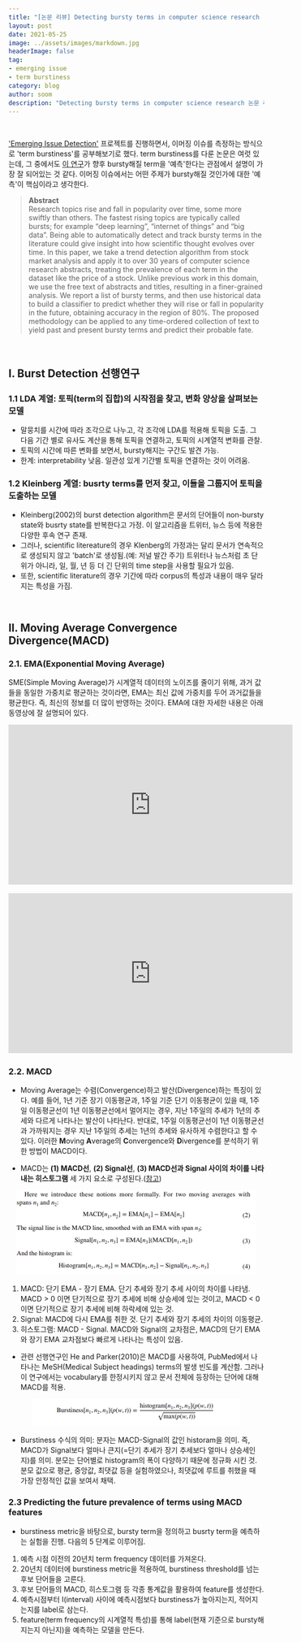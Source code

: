 ```yaml
---
title: "[논문 리뷰] Detecting bursty terms in computer science research "
layout: post
date: 2021-05-25
image: ../assets/images/markdown.jpg
headerImage: false
tag:
- emerging issue
- term burstiness
category: blog
author: soom
description: "Detecting bursty terms in computer science research 논문 리뷰"
---
```


<br/>

['Emerging Issue Detection'](https://soomsoomee.github.io/emerging_issue/) 프로젝트를 진행하면서, 이머징 이슈를 측정하는 방식으로 'term burstiness'를 공부해보기로 했다.
  term burstiness를 다룬 논문은 여럿 있는데, 그 중에서도 [이 연구](https://link.springer.com/article/10.1007/s11192-019-03307-5)가 향후 bursty해질 term을 '예측'한다는 관점에서 설명이 가장 잘 되어있는 것 같다. 이머징 이슈에서는 어떤 주제가 bursty해질 것인가에 대한 '예측'이 핵심이라고 생각한다.

> **Abstract**  
Research topics rise and fall in popularity over time, some more swiftly than others. The fastest rising topics are typically called bursts; for example “deep learning”, “internet of things” and “big data”. Being able to automatically detect and track bursty terms in the literature could give insight into how scientific thought evolves over time. In this paper, we take a trend detection algorithm from stock market analysis and apply it to over 30 years of computer science research abstracts, treating the prevalence of each term in the dataset like the price of a stock. Unlike previous work in this domain, we use the free text of abstracts and titles, resulting in a finer-grained analysis. We report a list of bursty terms, and then use historical data to build a classifier to predict whether they will rise or fall in popularity in the future, obtaining accuracy in the region of 80%. The proposed methodology can be applied to any time-ordered collection of text to yield past and present bursty terms and predict their probable fate.

<br/>

## Ⅰ. Burst Detection 선행연구

### 1.1 LDA 계열: 토픽(term의 집합)의 시작점을 찾고, 변화 양상을 살펴보는 모델

  * 말뭉치를 시간에 따라 조각으로 나누고, 각 조각에 LDA를 적용해 토픽을 도출. 그 다음 기간 별로 유사도 계산을 통해 토픽을 연결하고, 토픽의 시계열적 변화를 관찰.
  * 토픽의 시간에 따른 변화를 보면서, bursty해지는 구간도 발견 가능.
  * 한계: interpretability 낮음. 일관성 있게 기간별 토픽을 연결하는 것이 어려움.

### 1.2 Kleinberg 계열: busrty terms를 먼저 찾고, 이들을 그룹지어 토픽을 도출하는 모델

  * Kleinberg(2002)의 burst detection algorithm은 문서의 단어들이 non-bursty state와 busrty state를 반복한다고 가정. 이 알고리즘을 트위터, 뉴스 등에 적용한 다양한 후속 연구 존재.
  * 그러나, scientific litereature의 경우 Klenberg의 가정과는 달리 문서가 연속적으로 생성되지 않고 'batch'로 생성됨.(예: 저널 발간 주기) 트위터나 뉴스처럼 초 단위가 아니라, 일, 월, 년 등 더 긴 단위의 time step을 사용할 필요가 있음. 
  * 또한, scientific literature의 경우 기간에 따라 corpus의 특성과 내용이 매우 달라지는 특성을 가짐.
    

<br/>

## Ⅱ.  Moving Average Convergence Divergence(MACD)

### 2.1. EMA(Exponential Moving Average)
  
  SME(Simple Moving Average)가 시계열적 데이터의 노이즈를 줄이기 위해, 과거 값들을 동일한 가중치로 평균하는 것이라면, EMA는 최신 값에 가중치를 두어 과거값들을 평균한다.
  즉, 최신의 정보를 더 많이 반영하는 것이다. EMA에 대한 자세한 내용은 아래 동영상에 잘 설명되어 있다. 
  <p align="center"><iframe width="560" height="315" src="https://www.youtube.com/embed/lAq96T8FkTw" title="YouTube video player" frameborder="0" allow="accelerometer; autoplay; clipboard-write; encrypted-media; gyroscope; picture-in-picture" allowfullscreen></iframe></p>
  <p align="center"><iframe width="560" height="315" src="https://www.youtube.com/embed/NxTFlzBjS-4" title="YouTube video player" frameborder="0" allow="accelerometer; autoplay; clipboard-write; encrypted-media; gyroscope; picture-in-picture" allowfullscreen></iframe></p>


### 2.2. MACD

 * Moving Average는 수렴(Convergence)하고 발산(Divergence)하는 특징이 있다. 예를 들어, 1년 기준 장기 이동평균과, 1주일 기준 단기 이동평균이 있을 때, 1주일 이동평균선이 1년 이동평균선에서 멀어지는 경우, 지난 1주일의 추세가 1년의 추세와 다르게 나타나는 발산이 나타난다. 반대로, 1주일 이동평균선이 1년 이동평균선과 가까워지는 경우 지난 1주일의 추세는 1년의 추세와 유사하게 수렴한다고 할 수 있다. 이러한 **M**oving **A**verage의 **C**onvergence와 **D**ivergence를 분석하기 위한 방법이 MACD이다.

* MACD는 **(1) MACD선**, **(2) Signal선**, **(3) MACD선과 Signal 사이의 차이를 나타내는 히스토그램** 세 가지 요소로 구성된다.([참고](https://academy.binance.com/ko/articles/macd-indicator-explained))

<p align="center"><img src="/assets/images/emerging_issue/macd.PNG"></p>

  1. MACD: 단기 EMA - 장기 EMA. 단기 추세와 장기 추세 사이의 차이를 나타냄. MACD > 0 이면 단기적으로 장기 추세에 비해 상승세에 있는 것이고, MACD < 0 이면 단기적으로 장기 추세에 비해 하락세에 있는 것.
  2. Signal: MACD에 다시 EMA를 취한 것. 단기 추세와 장기 추세의 차이의 이동평균. 
  3. 히스토그램: MACD - Signal. MACD와 Signal의 교차점은, MACD의 단기 EMA와 장기 EMA 교차점보다 빠르게 나타나는 특성이 있음.
  
  * 관련 선행연구인 He and Parker(2010)은 MACD를 사용하여, PubMed에서 나타나는 MeSH(Medical Subject headings) terms의 발생 빈도를 계산함. 그러나 이 연구에서는 vocabulary를 한정시키지 않고 문서 전체에 등장하는 단어에 대해 MACD를 적용.

<p align="center"><img src="/assets/images/emerging_issue/bursty_metric.PNG"></p>

  * Burstiness 수식의 의미: 분자는 MACD-Signal의 값인 historam을 의미. 즉, MACD가 Signal보다 얼마나 큰지(=단기 추세가 장기 추세보다 얼마나 상승세인지)를 의미. 분모는 단어별로 histogram의 폭이 다양하기 때문에 정규화 시킨 것. 분모 값으로 평균, 중앙값, 최댓값 등을 실험하였으나, 최댓값에 루트를 취했을 때 가장 안정적인 값을 보여서 채택.

### 2.3 Predicting the future prevalence of terms using MACD features

  * burstiness metric을 바탕으로, bursty term을 정의하고 busrty term을 예측하는 실험을 진행. 다음의 5 단계로 이루어짐.
  
  1. 예측 시점 이전의 20년치 term frequency 데이터를 가져온다.
  2. 20년치 데이터에 burstiness metric을 적용하여, burstiness threshold를 넘는 후보 단어들을 고른다.
  3. 후보 단어들의 MACD, 히스토그램 등 각종 통계값을 활용하여 feature를 생성한다.
  4. 예측시점부터 I(interval) 사이에 예측시점보다 burstiness가 높아지는지, 적어지는지를 label로 삼는다.
  5. feature(term frequency의 시계열적 특성)를 통해 label(현재 기준으로 bursty해지는지 아닌지)을 예측하는 모델을 만든다.
 

